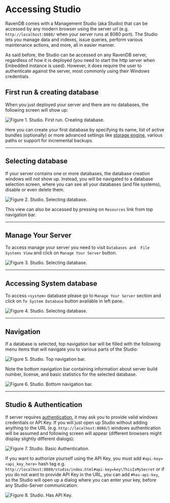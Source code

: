 # Accessing Studio

RavenDB comes with a Management Studio (aka Studio) that can be accessed by any modern browser using the server url (e.g. `http://localhost:8080/` when your server runs at 8080 port). The Studio lets you manage data and indexes, issue queries, perform various maintenance actions, and more, all in easier manner.

As said before, the Studio can be accessed on any RavenDB server, regardless of how it is deployed (you need to start the http server when Embedded instance is used). However, it does require the user to authenticate against the server, most commonly using their Windows credentials.

## First run & creating database

When you just deployed your server and there are no databases, the following screen will show up:

![Figure 1. Studio. First run. Creating database.](images/accessing-studio-first-run.png)  

Here you can create your first database by specifying its name, list of active bundles (optionally) or more advanced settings like [storage engine](../server/configuration/storage-engines), various paths or support for incremental backups.

<hr />

## Selecting database

If your server contains one or more databases, the database creation windows will not show up. Instead, you will be navigated to a database selection screen, where you can see all your databases (and file systems), disable or even delete them.

![Figure 2. Studio. Selecting database.](images/accessing-studio-database-selection.png)  

This view can also be accessed by pressing on `Resources` link from top navigation bar.

<hr />

## Manage Your Server

To access manage your server you need to visit `Databases and  File Systems View` and click on `Manage Your Server` button.

![Figure 3. Studio. Selecting database.](images/accessing-studio-database-selection.png)  

<hr />

## Accessing System database

To access `<system>` database please go to `Manage Your Server` section and click on `To System Database` button available in left pane.

![Figure 4. Studio. Selecting database.](images/accessing-studio-system-database.png) 

<hr />

## Navigation

If a database is selected, top navigation bar will be filled with the following menu items that will navigate you to various parts of the Studio:

![Figure 5. Studio. Top navigation bar.](images/accessing-studio-nav.png)  

Note the bottom navigation bar containing information about server build number, license, and basic statistics for the selected database.

![Figure 6. Studio. Bottom navigation bar.](images/accessing-studio-nav-bottom.png)  

<hr />

## Studio & Authentication

If server requires [authentication](../server/configuration/authentication-and-authorization), it may ask you to provide valid windows credentials or API Key. If you will just open up Studio without adding anything to the URL (e.g. `http://localhost:8080/`) windows authentication will be assumed and following screen will appear (different browsers might display slightly different dialogs):

![Figure 7. Studio. Basic Authentication.](images/accessing-studio-basic-auth.png)  

If you want to authorize yourself using the API Key, you must add `#api-key=<api_key_here>` hash tag e.g. `http://localhost:8080/studio/index.html#api-key=key\ThisIsMySecret` or if you do not want to provide API Key in the URL, you can add `#has-api-key`, so the Studio will open up a dialog where you can enter your key, before any Studio-Server communication:

![Figure 8. Studio. Has API Key.](images/accessing-studio-has-api-key.png)  



